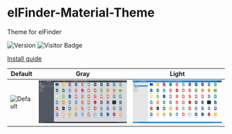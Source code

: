 # elFinder-Material-Theme

Theme for elFinder

![Version](https://img.shields.io/badge/Version-2.1.12-blue.svg)
![Visitor Badge](https://visitor-badge.laobi.icu/badge?page_id=RobiNN1.elFinder-Material-Theme)

[Install guide](https://github.com/Studio-42/elFinder/wiki/How-to-load-CSS-with-RequireJS%3F)

| Default                                     | Gray                                  | Light                                   |
|---------------------------------------------|---------------------------------------|-----------------------------------------|
| ![Default](.github/img/preview-default.png) | ![Gray](.github/img/preview-gray.png) | ![Light](.github/img/preview-light.png) |
